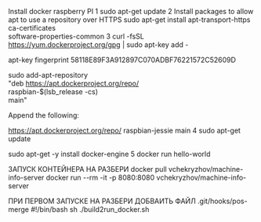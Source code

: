 Install docker raspberry PI
1
sudo apt-get update
2
Install packages to allow apt to use a repository over HTTPS
sudo apt-get install apt-transport-https \
                       ca-certificates \
                       software-properties-common
3
curl -fsSL https://yum.dockerproject.org/gpg | sudo apt-key add -

apt-key fingerprint 58118E89F3A912897C070ADBF76221572C52609D


sudo add-apt-repository \
       "deb https://apt.dockerproject.org/repo/ \
       raspbian-$(lsb_release -cs) \
       main"

Append the following:

https://apt.dockerproject.org/repo/ raspbian-jessie main
4
sudo apt-get update

sudo apt-get -y install docker-engine
5
docker run hello-world


ЗАПУСК КОНТЕЙНЕРА НА РАЗБЕРИ
docker pull vchekryzhov/machine-info-server
docker run --rm -it -p 8080:8080 vchekryzhov/machine-info-server

ПРИ ПЕРВОМ ЗАПУСКЕ НА РАЗБЕРИ ДОБВАИТЬ ФАЙЛ .git/hooks/pos-merge
#!/bin/bash
sh ./build2run_docker.sh
